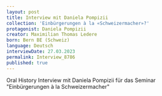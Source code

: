 ```yaml
---
layout: post
title: Interview mit Daniela Pompizii
collection: 'Einbürgerungen à la «Schweizermacher»?'
protagonist: Daniela Pompizii
creator: Maximilian Thomas Ledere
born: Bern BE (Schweiz)
language: Deutsch
interviewDate: 27.03.2023
permalink: Interview_8786
published: true
---
```

Oral History Interview mit Daniela Pompizii für das Seminar "Einbürgerungen à la Schweizermacher"